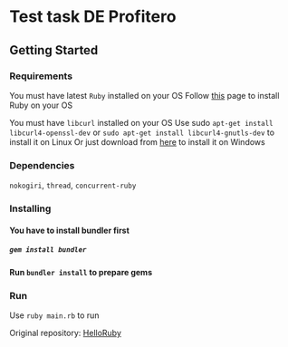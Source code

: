 # Test task DE Profitero

## Getting Started

### Requirements

You must have latest `Ruby` installed on your OS
Follow [this](https://www.ruby-lang.org/en/documentation/installation/) page to install Ruby on your OS

You must have `libcurl` installed on your OS
Use sudo `apt-get install libcurl4-openssl-dev` or `sudo apt-get install libcurl4-gnutls-dev` to install it on Linux
Or just download from [here](https://curl.haxx.se/download.html) to install it on Windows

### Dependencies
`nokogiri`,
`thread`,
`concurrent-ruby`

### Installing

#### You have to install bundler first
##### `gem install bundler`
#### Run `bundler install` to prepare gems

### Run
Use `ruby main.rb` to run

Original repository: [HelloRuby](https://github.com/DangouHaim/HelloRuby)